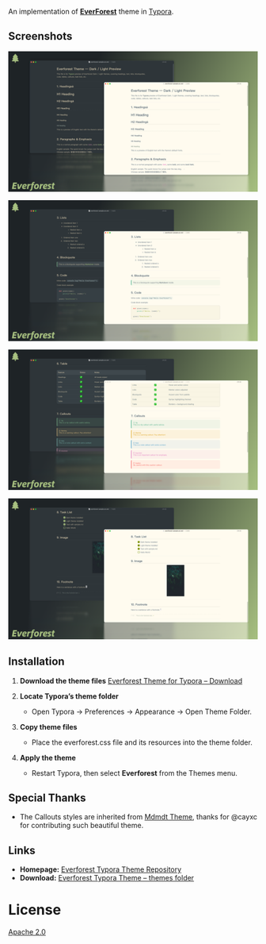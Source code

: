 An implementation of [**EverForest**](https://everforest.vercel.app/) theme in [Typora](http://typora.io).

## Screenshots

![Everforest Theme Preview-1](./samples/screenshot-1.png)

![Everforest Theme Preview-2](./samples/screenshot-2.png)

![Everforest Theme Preview-3](./samples/screenshot-3.png)

![Everforest Theme Preview-4](./samples/screenshot-4.png)

## Installation

1. **Download the theme files**
   [Everforest Theme for Typora – Download](https://github.com/EthanBao27/everforest-typora/tree/main/themes)

2. **Locate Typora’s theme folder**

   - Open Typora → Preferences → Appearance → Open Theme Folder.

3. **Copy theme files**

   - Place the everforest.css file and its resources into the theme folder.

4. **Apply the theme**

   - Restart Typora, then select **Everforest** from the Themes menu.

## Special Thanks

- The Callouts styles are inherited from [Mdmdt Theme](https://theme.typora.io/theme/Mdmdt/), thanks for @cayxc for contributing such beautiful theme.

## Links

- **Homepage:** [Everforest Typora Theme Repository](https://github.com/EthanBao27/everforest-typora)
- **Download:** [Everforest Typora Theme – themes folder](https://github.com/EthanBao27/everforest-typora/tree/main/themes)

# License

[Apache 2.0](./LICENSE)
